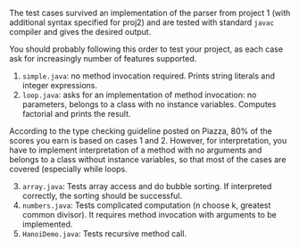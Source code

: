 The test cases survived an implementation of the parser from project 1 (with additional syntax specified for proj2)
and are tested with standard `javac` compiler and gives the desired output.

You should probably following this order to test your project,
as each case ask for increasingly number of features supported.

1. `simple.java`: no method invocation required. Prints string literals and integer expressions.
2. `loop.java`: asks for an implementation of method invocation: no parameters, belongs to a class with no instance variables. Computes factorial and prints the result.

According to the type checking guideline posted on Piazza, 80% of the scores you earn is based on cases 1 and 2. However, for interpretation, you have to implement interpretation of a method with no arguments and belongs to a class without instance variables, so that most of the cases are covered (especially while loops.

3. `array.java`: Tests array access and do bubble sorting. If interpreted correctly, the sorting should be successful.
4. `numbers.java`: Tests complicated computation (n choose k, greatest common divisor). It requires method invocation with arguments to be implemented.
5. `HanoiDemo.java`: Tests recursive method call.
